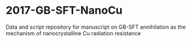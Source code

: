 # 2017-GB-SFT-NanoCu
Data and script repository for manuscript on GB-SFT annihilation as the mechanism of nanocrystalline Cu radiation resistance
